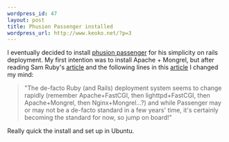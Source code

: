 ```yaml
--- 
wordpress_id: 47
layout: post
title: Phusion Passenger installed
wordpress_url: http://www.keoko.net/?p=3
---
```

I eventually decided to install <a href="http://www.modrails.com/">phusion passenger</a> for his simplicity on rails deployment. My first intention was to install Apache + Mongrel, but after reading Sam Ruby's <a href="http://intertwingly.net/blog/2008/04/28/modrails-easy-if-you-are-root">article</a> and the following lines in this <a href="http://www.rubyinside.com/28_mod_rails_and_passenger_resources-899.html">article</a> I changed my mind:
<blockquote>"The de-facto Ruby (and Rails) deployment system seems to change rapidly (remember Apache+FastCGI, then lighttpd+FastCGI, then Apache+Mongrel, then Nginx+Mongrel...?) and while Passenger may or may not be a de-facto standard in a few years' time, it's certainly becoming the standard for now, so jump on board!"</blockquote>
Really quick the install and set up in Ubuntu.
